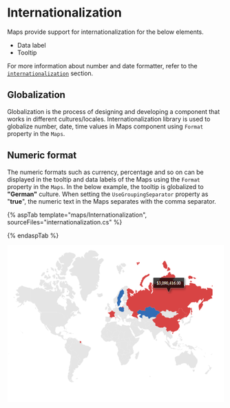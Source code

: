 # Internationalization

Maps provide support for internationalization for the below elements.

* Data label
* Tooltip

For more information about number and date formatter, refer to the
[`internationalization`](http://ej2.syncfusion.com/documentation/base/intl.html) section.

<!-- markdownlint-disable MD036 -->

## Globalization

Globalization is the process of designing and developing a component that works in different
cultures/locales. Internationalization library is used to globalize number, date, time values in
Maps component using `Format` property in the `Maps`.

## Numeric format

The numeric formats such as currency, percentage and so on can be displayed in the tooltip and data labels of the Maps using the `Format` property in the `Maps`. In the below example, the tooltip is globalized to **"German"** culture. When setting the `UseGroupingSeparator` property as "**true**", the numeric text in the Maps separates with the comma separator.

{% aspTab template="maps/Internationalization", sourceFiles="internationalization.cs" %}

{% endaspTab %}

![Internationalization](./images/Internationalization/internationalization.PNG)